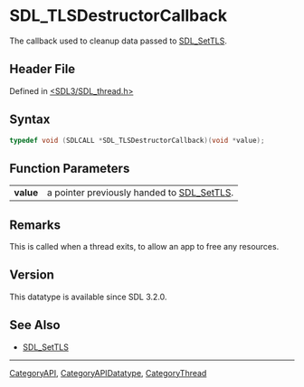 # SDL_TLSDestructorCallback

The callback used to cleanup data passed to [SDL_SetTLS](SDL_SetTLS).

## Header File

Defined in [<SDL3/SDL_thread.h>](https://github.com/libsdl-org/SDL/blob/main/include/SDL3/SDL_thread.h)

## Syntax

```c
typedef void (SDLCALL *SDL_TLSDestructorCallback)(void *value);
```

## Function Parameters

|           |                                                          |
| --------- | -------------------------------------------------------- |
| **value** | a pointer previously handed to [SDL_SetTLS](SDL_SetTLS). |

## Remarks

This is called when a thread exits, to allow an app to free any resources.

## Version

This datatype is available since SDL 3.2.0.

## See Also

- [SDL_SetTLS](SDL_SetTLS)






----
[CategoryAPI](CategoryAPI), [CategoryAPIDatatype](CategoryAPIDatatype), [CategoryThread](CategoryThread)

